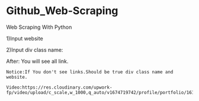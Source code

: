 # Github_Web-Scraping
Web Scraping With Python

1)Input website

2)Input div class name:

After: You will see all link.
~~~~~~~~~~~~~~~~~~~~~~~~~~~~~~~~~~~~~~~~~~~~~~~~~~~~~~~~~~~~~~~~~~~~
Notice:If You don't see links.Should be true div class name and website.

Video:https://res.cloudinary.com/upwork-fp/video/upload/c_scale,w_1000,q_auto/v1674719742/profile/portfolio/1615648117576343552/wmcnpwc7e869vviyggli.mp4
